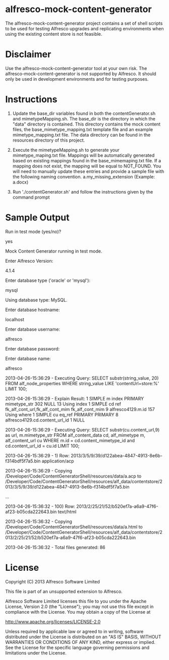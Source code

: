alfresco-mock-content-generator
=====================
The alfresco-mock-content-generator project contains a set of shell scripts to be used for testing Alfresco upgrades and 
replicating environments when using the existing content store is not feasible. 

Disclaimer
==========
Use the alfresco-mock-content-generator tool at your own risk. The alfresco-mock-content-generator is not supported by Alfresco. It should only be used in development environments and for testing purposes. 

Instructions
============
1) Update the base_dir variables found in both the contentGenerator.sh and mimetypeMapping.sh. 
The base_dir is the directory in which the "data" directory is contained. This directory contains the mock content files,
the base_mimetype_mapping.txt template file and an example mimetype_mapping.txt file. The data directory can be found 
in the resources directory of this project.

2) Execute the mimetypeMapping.sh to generate your mimetype_maping.txt file.
Mappings will be automatically generated based on existing mappings found in the base_mimemaping.txt file.
If a mapping does not exist, the mapping will be equal to NOT_FOUND. You will need to manually update these entries	and 
provide a sample file with the following naming convention. a.my_missing_extension (Example: a.docx)

3) Run './contentGenerator.sh' and follow the instructions given by the command prompt

Sample Output
=============
Run in test mode (yes/no)?

yes

Mock Content Generator running in test mode.
  
Enter Alfresco Version:

4.1.4

Enter database type ('oracle' or 'mysql'):

mysql

Using database type: MySQL.
  
Enter database hostname:

localhost

Enter database username:

alfresco

Enter database password:

Enter database name:

alfresco

2013-04-26-15:36:29 - Executing Query: SELECT substr(string_value, 20) FROM alf_node_properties WHERE string_value LIKE 'contentUrl=store:%' LIMIT 100;

2013-04-26-15:36:29 - Explain Result: 1  SIMPLE	m	index	PRIMARY	mimetype_str	302	NULL	13	Using index
1	SIMPLE	cd	ref	fk_alf_cont_url,fk_alf_cont_mim	fk_alf_cont_mim	9	alfresco4129.m.id	157	Using where
1	SIMPLE	cu	eq_ref	PRIMARY	PRIMARY	8	alfresco4129.cd.content_url_id	1	NULL

2013-04-26-15:36:29 - Executing Query: SELECT substr(cu.content_url,9) as url, m.mimetype_str FROM alf_content_data cd, alf_mimetype m, alf_content_url cu WHERE m.id = cd.content_mimetype_id and cd.content_url_id = cu.id LIMIT 100;

2013-04-26-15:36:29 - 1) Row: 2013/3/5/9/39/d122abea-4847-4913-8e6b-f314bdf5f7a5.bin  application/acp

2013-04-26-15:36:29 - Copying /Developer/Code/ContentGeneratorShell/resources/data/a.acp to /Developer/Code/ContentGeneratorShell/resources/alf_data/contentstore/2013/3/5/9/39/d122abea-4847-4913-8e6b-f314bdf5f7a5.bin

...

2013-04-26-15:36:32 - 100) Row: 2013/2/25/21/52/b520ef7a-a6a9-47f6-af23-b05cda222643.bin  text/html

2013-04-26-15:36:32 - Copying /Developer/Code/ContentGeneratorShell/resources/data/a.html to /Developer/Code/ContentGeneratorShell/resources/alf_data/contentstore/2013/2/25/21/52/b520ef7a-a6a9-47f6-af23-b05cda222643.bin

2013-04-26-15:36:32 - Total files generated:       86


License
=======
Copyright (C) 2013 Alfresco Software Limited

This file is part of an unsupported extension to Alfresco.

Alfresco Software Limited licenses this file to you under the Apache License, Version 2.0 (the "License"); you may not use this file except in compliance with the License. You may obtain a copy of the License at

http://www.apache.org/licenses/LICENSE-2.0

Unless required by applicable law or agreed to in writing, software distributed under the License is distributed on an "AS IS" BASIS, WITHOUT WARRANTIES OR CONDITIONS OF ANY KIND, either express or implied. See the License for the specific language governing permissions and limitations under the License.




